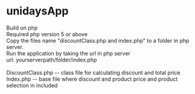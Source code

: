 # unidaysApp
Build on php  <br>
Required php version 5 or above<br>
Copy the files name "discountClass.php and index.php" to a folder in php server.<br>
Run the application by taking the url in php server<br>
url: yourserverpath/folder/index.php<br>
<br>
DiscountClass.php -- class file for calculating discount and total price<br>
Index.php -- base file where discount and product price and product selection in included
